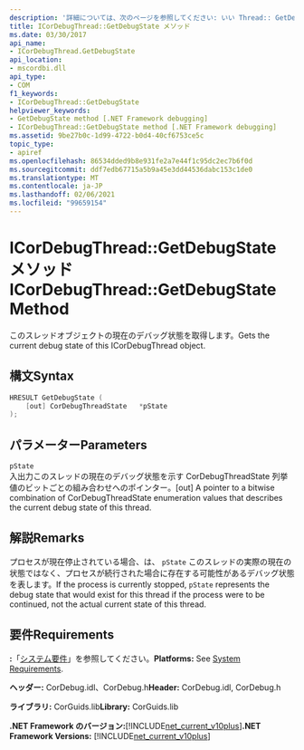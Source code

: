 ```yaml
---
description: '詳細については、次のページを参照してください: いい Thread:: GetDebugState メソッド'
title: ICorDebugThread::GetDebugState メソッド
ms.date: 03/30/2017
api_name:
- ICorDebugThread.GetDebugState
api_location:
- mscordbi.dll
api_type:
- COM
f1_keywords:
- ICorDebugThread::GetDebugState
helpviewer_keywords:
- GetDebugState method [.NET Framework debugging]
- ICorDebugThread::GetDebugState method [.NET Framework debugging]
ms.assetid: 9be27b0c-1d99-4722-b0d4-40cf6753ce5c
topic_type:
- apiref
ms.openlocfilehash: 86534dded9b8e931fe2a7e44f1c95dc2ec7b6f0d
ms.sourcegitcommit: ddf7edb67715a5b9a45e3dd44536dabc153c1de0
ms.translationtype: MT
ms.contentlocale: ja-JP
ms.lasthandoff: 02/06/2021
ms.locfileid: "99659154"
---
```

# <a name="icordebugthreadgetdebugstate-method"></a><span data-ttu-id="27499-103">ICorDebugThread::GetDebugState メソッド</span><span class="sxs-lookup"><span data-stu-id="27499-103">ICorDebugThread::GetDebugState Method</span></span>

<span data-ttu-id="27499-104">このスレッドオブジェクトの現在のデバッグ状態を取得します。</span><span class="sxs-lookup"><span data-stu-id="27499-104">Gets the current debug state of this ICorDebugThread object.</span></span>  
  
## <a name="syntax"></a><span data-ttu-id="27499-105">構文</span><span class="sxs-lookup"><span data-stu-id="27499-105">Syntax</span></span>  
  
```cpp  
HRESULT GetDebugState (  
    [out] CorDebugThreadState   *pState  
);  
```  
  
## <a name="parameters"></a><span data-ttu-id="27499-106">パラメーター</span><span class="sxs-lookup"><span data-stu-id="27499-106">Parameters</span></span>  

 `pState`  
 <span data-ttu-id="27499-107">入出力このスレッドの現在のデバッグ状態を示す CorDebugThreadState 列挙値のビットごとの組み合わせへのポインター。</span><span class="sxs-lookup"><span data-stu-id="27499-107">[out] A pointer to a bitwise combination of CorDebugThreadState enumeration values that describes the current debug state of this thread.</span></span>  
  
## <a name="remarks"></a><span data-ttu-id="27499-108">解説</span><span class="sxs-lookup"><span data-stu-id="27499-108">Remarks</span></span>  

 <span data-ttu-id="27499-109">プロセスが現在停止されている場合、は、 `pState` このスレッドの実際の現在の状態ではなく、プロセスが続行された場合に存在する可能性があるデバッグ状態を表します。</span><span class="sxs-lookup"><span data-stu-id="27499-109">If the process is currently stopped, `pState` represents the debug state that would exist for this thread if the process were to be continued, not the actual current state of this thread.</span></span>  
  
## <a name="requirements"></a><span data-ttu-id="27499-110">要件</span><span class="sxs-lookup"><span data-stu-id="27499-110">Requirements</span></span>  

 <span data-ttu-id="27499-111">**:**「[システム要件](../../get-started/system-requirements.md)」を参照してください。</span><span class="sxs-lookup"><span data-stu-id="27499-111">**Platforms:** See [System Requirements](../../get-started/system-requirements.md).</span></span>  
  
 <span data-ttu-id="27499-112">**ヘッダー:** CorDebug.idl、CorDebug.h</span><span class="sxs-lookup"><span data-stu-id="27499-112">**Header:** CorDebug.idl, CorDebug.h</span></span>  
  
 <span data-ttu-id="27499-113">**ライブラリ:** CorGuids.lib</span><span class="sxs-lookup"><span data-stu-id="27499-113">**Library:** CorGuids.lib</span></span>  
  
 <span data-ttu-id="27499-114">**.NET Framework のバージョン:**[!INCLUDE[net_current_v10plus](../../../../includes/net-current-v10plus-md.md)]</span><span class="sxs-lookup"><span data-stu-id="27499-114">**.NET Framework Versions:** [!INCLUDE[net_current_v10plus](../../../../includes/net-current-v10plus-md.md)]</span></span>
